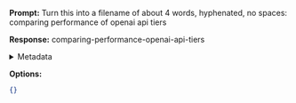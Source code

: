 **Prompt:**
Turn this into a filename of about 4 words, hyphenated, no spaces: comparing performance of openai api tiers

**Response:**
comparing-performance-openai-api-tiers

<details><summary>Metadata</summary>

- Duration: 565 ms
- Datetime: 2023-11-09T19:59:09.720712
- Model: gpt-3.5-turbo-0613

</details>

**Options:**
```json
{}
```

